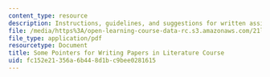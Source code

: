```yaml
---
content_type: resource
description: Instructions, guidelines, and suggestions for written assignments.
file: /media/https%3A/open-learning-course-data-rc.s3.amazonaws.com/21l-455-classical-literature-the-golden-age-of-augustan-rome-fall-2004/fc152e21356a6b448d1bc9bee0281615_som_point_f_writ.pdf
file_type: application/pdf
resourcetype: Document
title: Some Pointers for Writing Papers in Literature Course
uid: fc152e21-356a-6b44-8d1b-c9bee0281615
---
```

